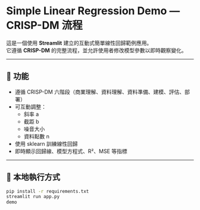 # Simple Linear Regression Demo — CRISP-DM 流程

這是一個使用 **Streamlit** 建立的互動式簡單線性回歸範例應用。  
它遵循 **CRISP-DM** 的完整流程，並允許使用者修改模型參數以即時觀察變化。

---

## 🧩 功能
- 遵循 CRISP-DM 六階段（商業理解、資料理解、資料準備、建模、評估、部署）
- 可互動調整：
  - 斜率 a
  - 截距 b
  - 噪音大小
  - 資料點數 n
- 使用 sklearn 訓練線性回歸
- 即時顯示回歸線、模型方程式、R²、MSE 等指標

---

## 🚀 本地執行方式

```bash
pip install -r requirements.txt
streamlit run app.py
demo